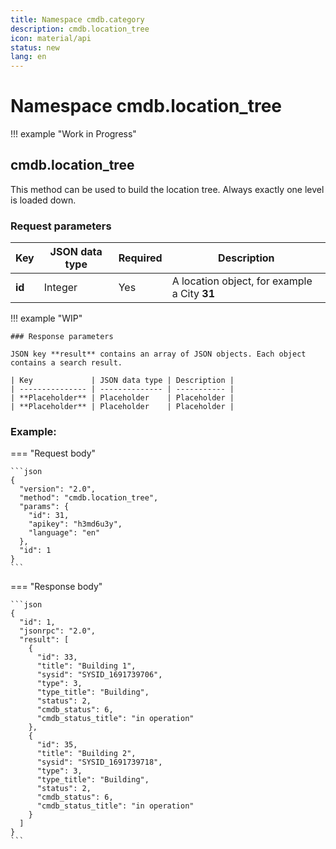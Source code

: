 ```yaml
---
title: Namespace cmdb.category
description: cmdb.location_tree
icon: material/api
status: new
lang: en
---
```


# Namespace cmdb.location_tree

!!! example "Work in Progress"

## cmdb.location_tree

This method can be used to build the location tree. Always exactly one level is loaded down.

### Request parameters

| Key    | JSON data type | Required | Description                                  |
| ------ | -------------- | -------- | -------------------------------------------- |
| **id** | Integer        | Yes      | A location object, for example a City **31** |

!!! example "WIP"

    ### Response parameters

    JSON key **result** contains an array of JSON objects. Each object contains a search result.

    | Key             | JSON data type | Description |
    | --------------- | -------------- | ----------- |
    | **Placeholder** | Placeholder    | Placeholder |
    | **Placeholder** | Placeholder    | Placeholder |

### Example:

=== "Request body"

    ```json
    {
      "version": "2.0",
      "method": "cmdb.location_tree",
      "params": {
        "id": 31,
        "apikey": "h3md6u3y",
        "language": "en"
      },
      "id": 1
    }
    ```

=== "Response body"

    ```json
    {
      "id": 1,
      "jsonrpc": "2.0",
      "result": [
        {
          "id": 33,
          "title": "Building 1",
          "sysid": "SYSID_1691739706",
          "type": 3,
          "type_title": "Building",
          "status": 2,
          "cmdb_status": 6,
          "cmdb_status_title": "in operation"
        },
        {
          "id": 35,
          "title": "Building 2",
          "sysid": "SYSID_1691739718",
          "type": 3,
          "type_title": "Building",
          "status": 2,
          "cmdb_status": 6,
          "cmdb_status_title": "in operation"
        }
      ]
    }
    ```
